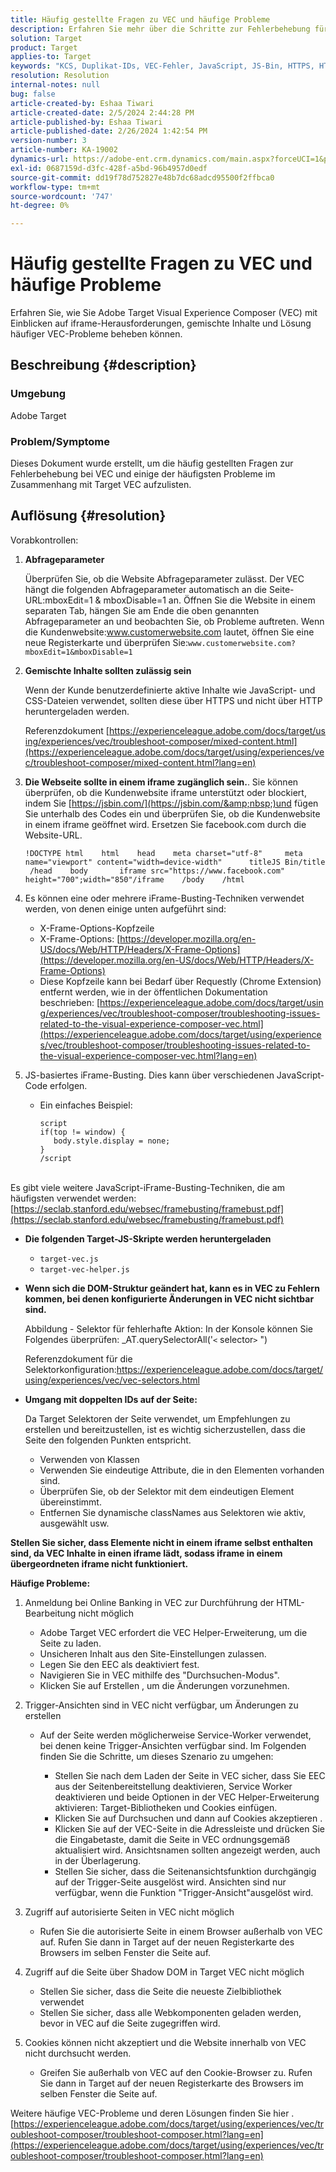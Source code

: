 ```yaml
---
title: Häufig gestellte Fragen zu VEC und häufige Probleme
description: Erfahren Sie mehr über die Schritte zur Fehlerbehebung für Adobe Target Visual Experience Composer (VEC) und erfahren Sie, wie Sie iframe-Probleme und gemischte Inhalte handhaben.
solution: Target
product: Target
applies-to: Target
keywords: "KCS, Duplikat-IDs, VEC-Fehler, JavaScript, JS-Bin, HTTPS, HTTP, CSS, DOM-Struktur, EEC, VEC-Ladeprobleme, Shadow DOM, Web-Komponenten, FAQ "
resolution: Resolution
internal-notes: null
bug: false
article-created-by: Eshaa Tiwari
article-created-date: 2/5/2024 2:44:28 PM
article-published-by: Eshaa Tiwari
article-published-date: 2/26/2024 1:42:54 PM
version-number: 3
article-number: KA-19002
dynamics-url: https://adobe-ent.crm.dynamics.com/main.aspx?forceUCI=1&pagetype=entityrecord&etn=knowledgearticle&id=76c6520f-35c4-ee11-9079-6045bd006268
exl-id: 0687159d-d3fc-428f-a5bd-96b4957d0edf
source-git-commit: dd19f78d752827e48b7dc68adcd95500f2ffbca0
workflow-type: tm+mt
source-wordcount: '747'
ht-degree: 0%

---
```


# Häufig gestellte Fragen zu VEC und häufige Probleme


Erfahren Sie, wie Sie Adobe Target Visual Experience Composer (VEC) mit Einblicken auf iframe-Herausforderungen, gemischte Inhalte und Lösung häufiger VEC-Probleme beheben können.

## Beschreibung {#description}


### Umgebung

Adobe Target

### Problem/Symptome

Dieses Dokument wurde erstellt, um die häufig gestellten Fragen zur Fehlerbehebung bei VEC und einige der häufigsten Probleme im Zusammenhang mit Target VEC aufzulisten.


## Auflösung {#resolution}


Vorabkontrollen:

1. <b>Abfrageparameter</b>

   Überprüfen Sie, ob die Website Abfrageparameter zulässt. Der VEC hängt die folgenden Abfrageparameter automatisch an die Seite-URL:mboxEdit=1 &amp; mboxDisable=1 an. Öffnen Sie die Website in einem separaten Tab, hängen Sie am Ende die oben genannten Abfrageparameter an und beobachten Sie, ob Probleme auftreten. Wenn die Kundenwebsite:www.customerwebsite.com lautet, öffnen Sie eine neue Registerkarte und überprüfen Sie:`www.customerwebsite.com?mboxEdit=1&mboxDisable=1`
2. <b>Gemischte Inhalte sollten zulässig sein</b>

   Wenn der Kunde benutzerdefinierte aktive Inhalte wie JavaScript- und CSS-Dateien verwendet, sollten diese über HTTPS und nicht über HTTP heruntergeladen werden.

   Referenzdokument [https://experienceleague.adobe.com/docs/target/using/experiences/vec/troubleshoot-composer/mixed-content.html](https://experienceleague.adobe.com/docs/target/using/experiences/vec/troubleshoot-composer/mixed-content.html?lang=en)
3. <b>Die Webseite sollte in einem iframe zugänglich sein.</b>. Sie können überprüfen, ob die Kundenwebsite iframe unterstützt oder blockiert, indem Sie [https://jsbin.com/](https://jsbin.com/&amp;nbsp;)und fügen Sie unterhalb des Codes ein und überprüfen Sie, ob die Kundenwebsite in einem iframe geöffnet wird. Ersetzen Sie facebook.com durch die Website-URL.






   ```
   !DOCTYPE html    html    head    meta charset="utf-8"     meta name="viewport" content="width=device-width"      titleJS Bin/title     /head    body       iframe src="https://www.facebook.com" height="700";width="850"/iframe    /body    /html
   ```




4. Es können eine oder mehrere iFrame-Busting-Techniken verwendet werden, von denen einige unten aufgeführt sind:
   - X-Frame-Options-Kopfzeile
   - X-Frame-Options: [https://developer.mozilla.org/en-US/docs/Web/HTTP/Headers/X-Frame-Options](https://developer.mozilla.org/en-US/docs/Web/HTTP/Headers/X-Frame-Options)
   - Diese Kopfzeile kann bei Bedarf über Requestly (Chrome Extension) entfernt werden, wie in der öffentlichen Dokumentation beschrieben: [https://experienceleague.adobe.com/docs/target/using/experiences/vec/troubleshoot-composer/troubleshooting-issues-related-to-the-visual-experience-composer-vec.html](https://experienceleague.adobe.com/docs/target/using/experiences/vec/troubleshoot-composer/troubleshooting-issues-related-to-the-visual-experience-composer-vec.html?lang=en)
5. JS-basiertes iFrame-Busting. Dies kann über verschiedenen JavaScript-Code erfolgen.
   - Ein einfaches Beispiel: <br>

     ```
     script
     if(top != window) {
        body.style.display = none;    
     }
     /script
     ```

<br>Es gibt viele weitere JavaScript-iFrame-Busting-Techniken, die am häufigsten verwendet werden: [https://seclab.stanford.edu/websec/framebusting/framebust.pdf](https://seclab.stanford.edu/websec/framebusting/framebust.pdf)


- <b>Die folgenden Target-JS-Skripte werden heruntergeladen</b>

   - `target-vec.js`
   - `target-vec-helper.js`
- <b>Wenn sich die DOM-Struktur geändert hat, kann es in VEC zu Fehlern kommen, bei denen konfigurierte Änderungen in VEC nicht sichtbar sind.</b>

  Abbildung - Selektor für fehlerhafte Aktion: In der Konsole können Sie Folgendes überprüfen: _AT.querySelectorAll(&#39;`<` selector`>` &quot;)

  Referenzdokument für die Selektorkonfiguration:https://experienceleague.adobe.com/docs/target/using/experiences/vec/vec-selectors.html
- <b>Umgang mit doppelten IDs auf der Seite:</b>

  Da Target Selektoren der Seite verwendet, um Empfehlungen zu erstellen und bereitzustellen, ist es wichtig sicherzustellen, dass die Seite den folgenden Punkten entspricht.

   - Verwenden von Klassen
   - Verwenden Sie eindeutige Attribute, die in den Elementen vorhanden sind.
   - Überprüfen Sie, ob der Selektor mit dem eindeutigen Element übereinstimmt.
   - Entfernen Sie dynamische classNames aus Selektoren wie aktiv, ausgewählt usw.


<b>Stellen Sie sicher, dass Elemente nicht in einem iframe selbst enthalten sind, da VEC Inhalte in einen iframe lädt, sodass iframe in einem übergeordneten iframe nicht funktioniert.</b>

<b>Häufige Probleme: </b>

1. Anmeldung bei Online Banking in VEC zur Durchführung der HTML-Bearbeitung nicht möglich
   - Adobe Target VEC erfordert die VEC Helper-Erweiterung, um die Seite zu laden.
   - Unsicheren Inhalt aus den Site-Einstellungen zulassen.
   - Legen Sie den EEC als deaktiviert fest.
   - Navigieren Sie in VEC mithilfe des &quot;Durchsuchen-Modus&quot;.
   - Klicken Sie auf Erstellen , um die Änderungen vorzunehmen.
2. Trigger-Ansichten sind in VEC nicht verfügbar, um Änderungen zu erstellen

   - Auf der Seite werden möglicherweise Service-Worker verwendet, bei denen keine Trigger-Ansichten verfügbar sind. Im Folgenden finden Sie die Schritte, um dieses Szenario zu umgehen:

      - Stellen Sie nach dem Laden der Seite in VEC sicher, dass Sie EEC aus der Seitenbereitstellung deaktivieren, Service Worker deaktivieren und beide Optionen in der VEC Helper-Erweiterung aktivieren: Target-Bibliotheken und Cookies einfügen.
      - Klicken Sie auf Durchsuchen und dann auf Cookies akzeptieren .
      - Klicken Sie auf der VEC-Seite in die Adressleiste und drücken Sie die Eingabetaste, damit die Seite in VEC ordnungsgemäß aktualisiert wird. Ansichtsnamen sollten angezeigt werden, auch in der Überlagerung.
      - Stellen Sie sicher, dass die Seitenansichtsfunktion durchgängig auf der Trigger-Seite ausgelöst wird. Ansichten sind nur verfügbar, wenn die Funktion &quot;Trigger-Ansicht&quot;ausgelöst wird.
3. Zugriff auf autorisierte Seiten in VEC nicht möglich

   - Rufen Sie die autorisierte Seite in einem Browser außerhalb von VEC auf. Rufen Sie dann in Target auf der neuen Registerkarte des Browsers im selben Fenster die Seite auf.
4. Zugriff auf die Seite über Shadow DOM in Target VEC nicht möglich

   - Stellen Sie sicher, dass die Seite die neueste Zielbibliothek verwendet
   - Stellen Sie sicher, dass alle Webkomponenten geladen werden, bevor in VEC auf die Seite zugegriffen wird.
5. Cookies können nicht akzeptiert und die Website innerhalb von VEC nicht durchsucht werden.

   - Greifen Sie außerhalb von VEC auf den Cookie-Browser zu. Rufen Sie dann in Target auf der neuen Registerkarte des Browsers im selben Fenster die Seite auf.


Weitere häufige VEC-Probleme und deren Lösungen finden Sie hier .
[https://experienceleague.adobe.com/docs/target/using/experiences/vec/troubleshoot-composer/troubleshoot-composer.html?lang=en](https://experienceleague.adobe.com/docs/target/using/experiences/vec/troubleshoot-composer/troubleshoot-composer.html?lang=en)
